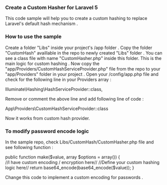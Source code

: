 ### Create a Custom Hasher for Laravel 5 
This code sample will help you to create a custom hashing to replace Laravel's default hash mechanism  .

### How to use the sample

Create a folder "Libs" inside your project's /app folder . Copy the folder "CustomHash" availlable in the repo to newly created "Libs" folder . You can see a class file with name "CustomHasher.php" inside this folder. This is the main logic for custom hashing .
Now copy the "app/Providers/CustomHashServiceProvider.php"  file from the repo to your "app/Providers" folder in your project .
Open your /config/app.php file and check for the following line in your Providers array :

Illuminate\Hashing\HashServiceProvider::class,

Remove  or comment the above line and add following line of code :

App\Providers\CustomHashServiceProvider::class

Now it works from custom hash provider.

### To modify password encode logic 

In the sample repo, check Libs/CustomHash/CustomHasher.php file and see following function :

 public function make($value, array $options = array()) {		
		//I have custom encoding / encryption here//
		//Define your custom hashing logic here//
        return base64_encode(base64_encode($value));
 }
 
 Change this code to implement a custom encoding for passwords .
 
 



